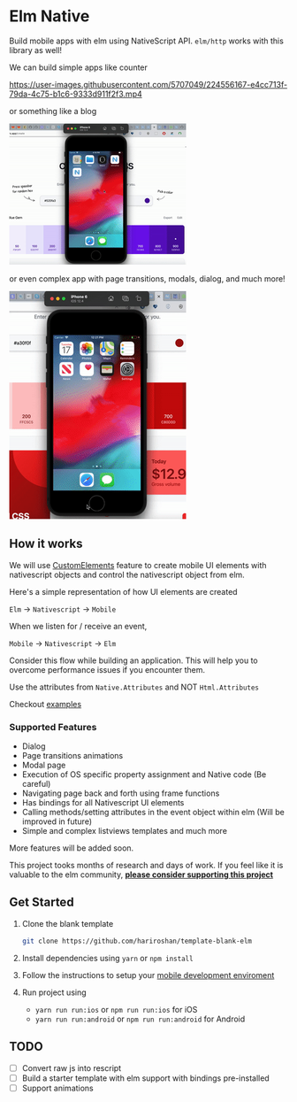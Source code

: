# Elm Native

Build mobile apps with elm using NativeScript API. `elm/http` works with this library as well!

We can build simple apps like counter

https://user-images.githubusercontent.com/5707049/224556167-e4cc713f-79da-4c75-b1c6-9333d911f2f3.mp4

or something like a blog

![Counter](./doc/blog.gif)

or even complex app with page transitions, modals, dialog, and much more!

![Car details](./doc/car.gif)

## How it works

We will use [CustomElements](https://guide.elm-lang.org/interop/custom_elements.html) feature to create mobile UI elements with nativescript objects and control the nativescript object from elm.

Here's a simple representation of how UI elements are created

`Elm` -> `Nativescript` -> `Mobile`

When we listen for / receive an event,

`Mobile` -> `Nativescript` -> `Elm`

Consider this flow while building an application. This will help you to overcome performance issues if you encounter them.

Use the attributes from `Native.Attributes` and NOT `Html.Attributes`

Checkout [examples](./examples)

### Supported Features

- Dialog
- Page transitions animations
- Modal page
- Execution of OS specific property assignment and Native code (Be careful)
- Navigating page back and forth using frame functions
- Has bindings for all Nativescript UI elements
- Calling methods/setting attributes in the event object within elm (Will be improved in future)
- Simple and complex listviews templates and much more

More features will be added soon.

This project tooks months of research and days of work. If you feel like it is valuable to the elm community, **[please consider supporting this project](https://github.com/sponsors/hariroshan)**

## Get Started

1. Clone the blank template

    ```sh
    git clone https://github.com/hariroshan/template-blank-elm
    ```

2. Install dependencies using `yarn` or `npm install`
3. Follow the instructions to setup your [mobile development enviroment](https://docs.nativescript.org/environment-setup.html)
4. Run project using
    - `yarn run run:ios` or `npm run run:ios` for iOS
    - `yarn run run:android` or `npm run run:android` for Android

## TODO

- [ ] Convert raw js into rescript
- [ ] Build a starter template with elm support with bindings pre-installed
- [ ] Support animations

